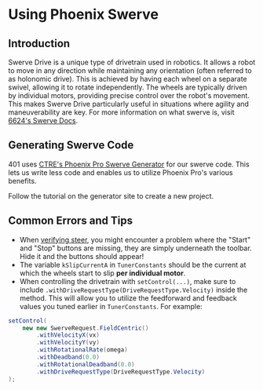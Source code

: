 
# Using Phoenix Swerve

## Introduction

Swerve Drive is a unique type of drivetrain used in robotics. It allows a robot to move in any direction while maintaining any orientation (often referred to as holonomic drive). This is achieved by having each wheel on a separate swivel, allowing it to rotate independently. The wheels are typically driven by individual motors, providing precise control over the robot's movement. This makes Swerve Drive particularly useful in situations where agility and maneuverability are key. For more information on what swerve is, visit [6624's Swerve Docs](https://compendium.readthedocs.io/en/latest/tasks/drivetrains/swerve.html).

## Generating Swerve Code

401 uses [CTRE's Phoenix Pro Swerve Generator](https://pro.docs.ctr-electronics.com/en/latest/docs/tuner/tuner-swerve/index.html) for our swerve code. This lets us write less code and enables us to utilize Phoenix Pro's various benefits.

Follow the tutorial on the generator site to create a new project.

## Common Errors and Tips

- When [verifying steer](https://pro.docs.ctr-electronics.com/en/latest/docs/tuner/tuner-swerve/validating-drivetrain.html#verify-steer), you might encounter a problem where the "Start" and "Stop" buttons are missing, they are simply underneath the toolbar. Hide it and the buttons should appear!
- The variable `kSlipCurrentA` in `TunerConstants` should be the current at which the wheels start to slip **per individual motor**.
- When controlling the drivetrain with `setControl(...)`, make sure to include `.withDriveRequestType(DriveRequestType.Velocity)` inside the method. This will allow you to utilize the feedforward and feedback values you tuned earlier in `TunerConstants`. For example:

```java linenums="1"
setControl(
    new new SwerveRequest.FieldCentric()
        .withVelocityX(vx)
        .withVelocityY(vy)
        .withRotationalRate(omega)
        .withDeadband(0.0)
        .withRotationalDeadband(0.0)
        .withDriveRequestType(DriveRequestType.Velocity)
);
```
